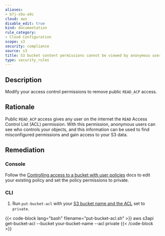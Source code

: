 ```yaml
---
aliases:
- b7j-x9u-a9c
cloud: aws
disable_edit: true
kind: documentation
rule_category:
- Cloud Configuration
scope: s3
security: compliance
source: s3
title: S3 bucket content permissions cannot be viewed by anonymous users
type: security_rules
---
```


## Description

Modify your access control permissions to remove public `READ_ACP` access.

## Rationale

Public `READ_ACP` access gives any user on the internet the `READ` Access Control List (ACL) permission. With this permission, anonymous users can see who controls your objects, and this information can be used to find misconfigured permissions and gain access to your S3 data.

## Remediation

### Console

Follow the [Controlling access to a bucket with user policies][1] docs to edit your existing policy and set the policy permissions to private.

### CLI

1. Run `put-bucket-acl` with your [S3 bucket name and the ACL][2] set to `private`.

  {{< code-block lang="bash" filename="put-bucket-acl.sh" >}}
  aws s3api get-bucket-acl
    --bucket your-bucket-name
    --acl private
  {{< /code-block >}}

[1]: https://docs.aws.amazon.com/AmazonS3/latest/userguide/walkthrough1.html
[2]: https://awscli.amazonaws.com/v2/documentation/api/latest/reference/s3api/put-bucket-versioning.html#synopsis

